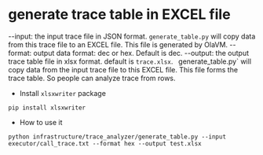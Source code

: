 # generate trace table in EXCEL file
--input: the input trace file in JSON format. `generate_table.py` will copy data from this trace file to an EXCEL file. This file is generated by OlaVM.
--format: output data format: dec or hex. Default is dec.
--output: the output trace table file in xlsx format. default is `trace.xlsx`. ` `generate_table.py` will copy data from the input trace file to this EXCEL file. This file forms the trace table. So people can analyze trace from rows.

* Install `xlsxwriter` package

```shell=
pip install xlsxwriter
```

* How to use it

```shell=
python infrastructure/trace_analyzer/generate_table.py --input executor/call_trace.txt --format hex --output test.xlsx
```